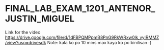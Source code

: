 # FINAL_LAB_EXAM_1201_ANTENOR_JUSTIN_MIGUEL

Link for the video https://drive.google.com/file/d/1dFBPQMPpmB8PnG9RkWRxw0lk_yyIRMMZ/view?usp=drivesdk
Note: kala ko po 10 mins max kaya ko po binilisan :(
